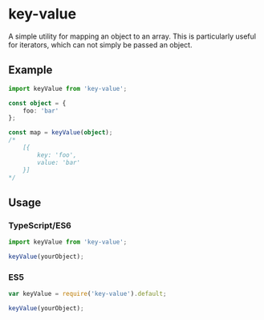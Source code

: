 # key-value
A simple utility for mapping an object to an array. This is particularly useful for iterators, which can not simply be passed an object.

## Example
```ts
import keyValue from 'key-value';

const object = {
    foo: 'bar'
};

const map = keyValue(object);
/*
    [{
        key: 'foo',
        value: 'bar'
    }]
*/
```

## Usage
### TypeScript/ES6
```ts
import keyValue from 'key-value';

keyValue(yourObject);
```

### ES5
```ts
var keyValue = require('key-value').default;

keyValue(yourObject);
```
